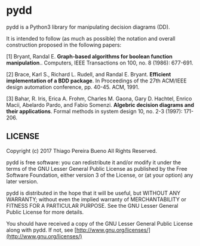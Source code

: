 # pydd

pydd is a Python3 library for manipulating decision diagrams (DD).

It is intended to follow (as much as possible) the notation and overall construction proposed in the following papers:

\[1\] Bryant, Randal E. **Graph-based algorithms for boolean function manipulation**.. Computers, IEEE Transactions on 100, no. 8 (1986): 677-691.

\[2\] Brace, Karl S., Richard L. Rudell, and Randal E. Bryant. **Efficient implementation of a BDD package**. In Proceedings of the 27th ACM/IEEE design automation conference, pp. 40-45. ACM, 1991.

\[3\] Bahar, R. Iris, Erica A. Frohm, Charles M. Gaona, Gary D. Hachtel, Enrico Macii, Abelardo Pardo, and Fabio Somenzi. **Algebric decision diagrams and their applications**. Formal methods in system design 10, no. 2-3 (1997): 171-206.

## LICENSE

Copyright (c) 2017 Thiago Pereira Bueno All Rights Reserved.

pydd is free software: you can redistribute it and/or modify it under the terms of the GNU Lesser General Public License as published by the Free Software Foundation, either version 3 of the License, or (at your option) any later version.

pydd is distributed in the hope that it will be useful, but WITHOUT ANY WARRANTY; without even the implied warranty of MERCHANTABILITY or FITNESS FOR A PARTICULAR PURPOSE. See the GNU Lesser General Public License for more details.

You should have received a copy of the GNU Lesser General Public License along with pydd. If not, see [http://www.gnu.org/licenses/](http://www.gnu.org/licenses/)
